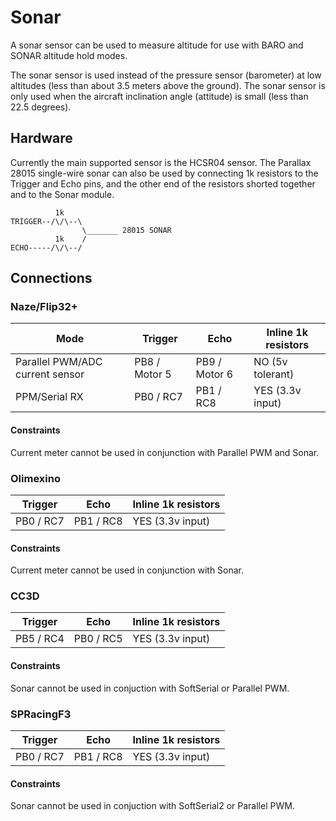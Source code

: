 # Sonar

A sonar sensor can be used to measure altitude for use with BARO and SONAR altitude
hold modes.

The sonar sensor is used instead of the pressure sensor (barometer) at low altitudes (less than about 3.5 meters above the ground).
The sonar sensor is only used when the aircraft inclination angle (attitude) is small (less than 22.5 degrees).

## Hardware

Currently the main supported sensor is the HCSR04 sensor.
The Parallax 28015 single-wire sonar can also be used by connecting 1k resistors to the Trigger and Echo pins, and the other end of the resistors shorted together and to the Sonar module.

```
          1k
TRIGGER--/\/\--\
                \_______ 28015 SONAR
          1k    /
ECHO-----/\/\--/
```


## Connections

### Naze/Flip32+

| Mode                            | Trigger       | Echo          | Inline 1k resistors |
| ------------------------------- | ------------- | ------------- | ------------------- |
| Parallel PWM/ADC current sensor | PB8 / Motor 5 | PB9 / Motor 6 | NO (5v tolerant)    |
| PPM/Serial RX                   | PB0 / RC7     | PB1 / RC8     | YES (3.3v input)    |

#### Constraints

Current meter cannot be used in conjunction with Parallel PWM and Sonar.

### Olimexino

| Trigger       | Echo          | Inline 1k resistors |
| ------------- | ------------- | ------------------- |
| PB0 / RC7     | PB1 / RC8     | YES (3.3v input)    |

#### Constraints

Current meter cannot be used in conjunction with Sonar.

### CC3D

| Trigger       | Echo          | Inline 1k resistors |
| ------------- | ------------- | ------------------- |
| PB5 / RC4     | PB0 / RC5     | YES (3.3v input)    |

#### Constraints

Sonar cannot be used in conjuction with SoftSerial or Parallel PWM.

### SPRacingF3

| Trigger       | Echo          | Inline 1k resistors |
| ------------- | ------------- | ------------------- |
| PB0 / RC7     | PB1 / RC8     | YES (3.3v input)    |

#### Constraints

Sonar cannot be used in conjuction with SoftSerial2 or Parallel PWM.

